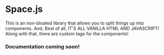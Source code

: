 # Space.js
This is an non-bloated library that allows you to split things up into components.
And, Best of all, IT'S ALL VANILLA HTML AND JAVASCRIPT!
Along with that, there are custom tags for the components!

### Documentation coming soon!
